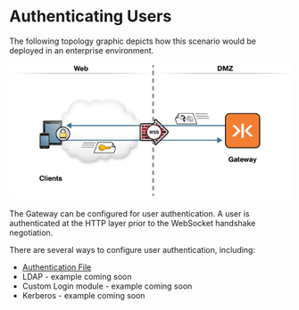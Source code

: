 # Authenticating Users

The following topology graphic depicts how this scenario would be deployed in an enterprise environment.

![user-auth](docker-auth.png)

The Gateway can be configured for user authentication.  A user is authenticated at the HTTP layer prior to the WebSocket handshake negotiation.

There are several ways to configure user authentication, including:

* [Authentication File](file)
* LDAP - example coming soon
* Custom Login module - example coming soon
* Kerberos - example coming soon
